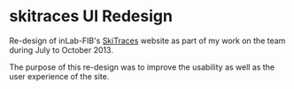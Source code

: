 skitraces UI Redesign
===

Re-design of inLab-FIB's [SkiTraces](http://www.skitraces.com) website as part of my work on the team during July to October 2013.  

The purpose of this re-design was to improve the usability as well as the user experience of the site.  
